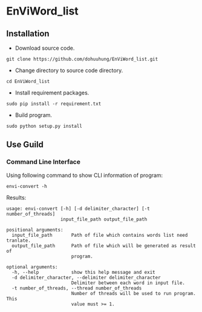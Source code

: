 # EnViWord_list
## Installation
* Download source code.
```
git clone https://github.com/dohuuhung/EnViWord_list.git
```
* Change directory to source code directory.
```
cd EnViWord_list
```
* Install requirement packages.
```
sudo pip install -r requirement.txt
```
* Build program.
```
sudo python setup.py install
```

## Use Guild
### Command Line Interface
Using following command to show CLI information of program:
```
envi-convert -h
```
Results:
```
usage: envi-convert [-h] [-d delimiter_character] [-t number_of_threads]
                    input_file_path output_file_path

positional arguments:
  input_file_path       Path of file which contains words list need tranlate.
  output_file_path      Path of file which will be generated as result of
                        program.

optional arguments:
  -h, --help            show this help message and exit
  -d delimiter_character, --delimiter delimiter_character
                        Delimiter between each word in input file.
  -t number_of_threads, --thread number_of_threads
                        Number of threads will be used to run program. This
                        value must >= 1.
```